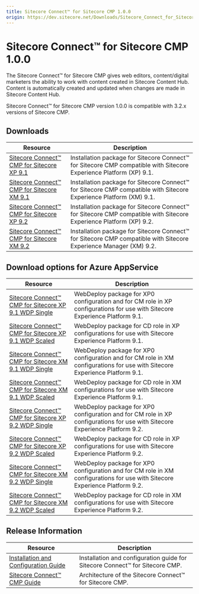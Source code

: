 ```yaml
---
title: Sitecore Connect™ for Sitecore CMP 1.0.0
origin: https://dev.sitecore.net/Downloads/Sitecore_Connect_for_Sitecore_CMP/10/Sitecore_Connect_for_Sitecore_CMP_100.aspx
---
```


# Sitecore Connect™ for Sitecore CMP 1.0.0

The Sitecore Connect™ for Sitecore CMP gives web editors, content/digital marketers the ability to work with content created in Sitecore Content Hub. Content is automatically created and updated when changes are made in Sitecore Content Hub.

Sitecore Connect™ for Sitecore CMP version 1.0.0 is compatible with 3.2.x versions of Sitecore CMP.

## Downloads

 | Resource | Description |
 | --- | --- |
 | [Sitecore Connect™ CMP for Sitecore XP 9.1](https://sitecoredev.azureedge.net/~/media/827A752DB0DA4A5FA6181527269F39EF.ashx?date=20190830T082954) | Installation package for Sitecore Connect™ for Sitecore CMP compatible with Sitecore Experience Platform (XP) 9.1. |
 | [Sitecore Connect™ CMP for Sitecore XM 9.1](https://sitecoredev.azureedge.net/~/media/B4642CC34506437D8B6D25D3E4AF357B.ashx?date=20190830T082953) | Installation package for Sitecore Connect™ for Sitecore CMP compatible with Sitecore Experience Platform (XM) 9.1. |
 | [Sitecore Connect™ CMP for Sitecore XP 9.2](https://sitecoredev.azureedge.net/~/media/0982E803215F4266BADF0E3868A79520.ashx?date=20190830T083015) | Installation package for Sitecore Connect™ for Sitecore CMP compatible with Sitecore Experience Platform (XP) 9.2. |
 | [Sitecore Connect™ CMP for Sitecore XM 9.2](https://sitecoredev.azureedge.net/~/media/6CC6995AB55D4FC79271D7586056FB33.ashx?date=20190830T083014) | Installation package for Sitecore Connect™ for Sitecore CMP compatible with Sitecore Experience Manager (XM) 9.2. |

## Download options for Azure AppService

 | Resource | Description |
 | --- | --- |
 | [Sitecore Connect™ CMP for Sitecore XP 9.1 WDP Single](https://sitecoredev.azureedge.net/~/media/96BFDA282734423F99B35828D031AD47.ashx?date=20190830T082954) | WebDeploy package for XP0 configuration and for CM role in XP configurations for use with Sitecore Experience Platform 9.1. |
 | [Sitecore Connect™ CMP for Sitecore XP 9.1 WDP Scaled](https://sitecoredev.azureedge.net/~/media/3F50392BC68B4DC38FC7B53BB7D73614.ashx?date=20190830T082954) | WebDeploy package for CD role in XP configurations for use with Sitecore Experience Platform 9.1. |
 | [Sitecore Connect™ CMP for Sitecore XM 9.1 WDP Single](https://sitecoredev.azureedge.net/~/media/80BA479BEC6B4C79B1DF7442AACFE04D.ashx?date=20190830T082954) | WebDeploy package for XP0 configuration and for CM role in XM configurations for use with Sitecore Experience Platform 9.1. |
 | [Sitecore Connect™ CMP for Sitecore XM 9.1 WDP Scaled](https://sitecoredev.azureedge.net/~/media/8B4C967667D64FCF879ADEFC5D070BC9.ashx?date=20190830T082953) | WebDeploy package for CD role in XM configurations for use with Sitecore Experience Platform 9.1. |
 | [Sitecore Connect™ CMP for Sitecore XP 9.2 WDP Single](https://sitecoredev.azureedge.net/~/media/279A815756A34FE49A829AF259B150FF.ashx?date=20190830T083015) | WebDeploy package for XP0 configuration and for CM role in XP configurations for use with Sitecore Experience Platform 9.2. |
 | [Sitecore Connect™ CMP for Sitecore XP 9.2 WDP Scaled](https://sitecoredev.azureedge.net/~/media/44E6A729B78E4C9485C9C39DFA419D0D.ashx?date=20190830T083015) | WebDeploy package for CD role in XP configurations for use with Sitecore Experience Platform 9.2. |
 | [Sitecore Connect™ CMP for Sitecore XM 9.2 WDP Single](https://sitecoredev.azureedge.net/~/media/E1BEDC5FD67F49EC8A2EA7808290652A.ashx?date=20190830T083014) | WebDeploy package for XP0 configuration and for CM role in XM configurations for use with Sitecore Experience Platform 9.2. |
 | [Sitecore Connect™ CMP for Sitecore XM 9.2 WDP Scaled](https://sitecoredev.azureedge.net/~/media/51603B89D8D1482392C94F39FA97E3E7.ashx?date=20190830T083014) | WebDeploy package for CD role in XM configurations for use with Sitecore Experience Platform 9.2. |

## Release Information

 | Resource | Description |
 | --- | --- |
 | [Installation and Configuration Guide](https://sitecoredev.azureedge.net/~/media/2F011127F69F48F99E3D7436DF9E0090.ashx?date=20190821T103638) | Installation and configuration guide for Sitecore Connect™ for Sitecore CMP. |
 | [Sitecore Connect™ CMP Guide](https://sitecoredev.azureedge.net/~/media/A327BE8FCE4E40F998AE688158B871D1.ashx?date=20190722T075618) | Architecture of the Sitecore Connect™ for Sitecore CMP. |